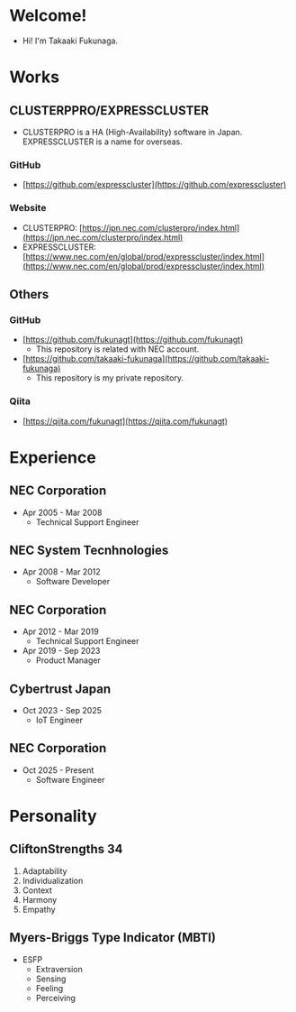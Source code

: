 # Welcome!
- Hi! I'm Takaaki Fukunaga.

# Works
## CLUSTERPPRO/EXPRESSCLUSTER
- CLUSTERPRO is a HA (High-Availability) software in Japan. EXPRESSCLUSTER is a name for overseas. 

### GitHub
- [https://github.com/expresscluster](https://github.com/expresscluster)

### Website
- CLUSTERPRO: [https://jpn.nec.com/clusterpro/index.html](https://jpn.nec.com/clusterpro/index.html)
- EXPRESSCLUSTER: [https://www.nec.com/en/global/prod/expresscluster/index.html](https://www.nec.com/en/global/prod/expresscluster/index.html)

## Others
### GitHub
- [https://github.com/fukunagt](https://github.com/fukunagt)
  - This repository is related with NEC account.
- [https://github.com/takaaki-fukunaga](https://github.com/takaaki-fukunaga)
  - This repository is my private repository.

### Qiita
- [https://qiita.com/fukunagt](https://qiita.com/fukunagt)

# Experience
## NEC Corporation
- Apr 2005 - Mar 2008
  - Technical Support Engineer

## NEC System Tecnhnologies
- Apr 2008 - Mar 2012
  - Software Developer

## NEC Corporation
- Apr 2012 - Mar 2019
  - Technical Support Engineer
- Apr 2019 - Sep 2023
  - Product Manager

## Cybertrust Japan
- Oct 2023 - Sep 2025
  - IoT Engineer

## NEC Corporation
- Oct 2025 - Present
  - Software Engineer

# Personality
## CliftonStrengths 34
1. Adaptability
1. Individualization
1. Context
1. Harmony
1. Empathy

## Myers-Briggs Type Indicator (MBTI)
- ESFP
  - Extraversion
  - Sensing
  - Feeling
  - Perceiving
